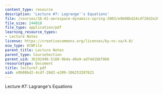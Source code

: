 ```yaml
---
content_type: resource
description: 'Lecture #7: Lagrange''s Equations'
file: /courses/16-61-aerospace-dynamics-spring-2003/e9b08bd24cdf28d2e209106253287621_lecture7.pdf
file_size: 244018
file_type: application/pdf
learning_resource_types:
- Lecture Notes
license: https://creativecommons.org/licenses/by-nc-sa/4.0/
ocw_type: OCWFile
parent_title: Lecture Notes
parent_type: CourseSection
parent_uid: 3b192496-5160-9b4a-40a9-ad74d1bbf866
resourcetype: Document
title: lecture7.pdf
uid: e9b08bd2-4cdf-28d2-e209-106253287621
---
```

Lecture #7: Lagrange's Equations